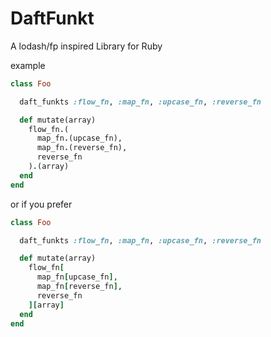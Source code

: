 # DaftFunkt
 A lodash/fp inspired Library for Ruby

example

```ruby 
class Foo

  daft_funkts :flow_fn, :map_fn, :upcase_fn, :reverse_fn

  def mutate(array)
    flow_fn.(
      map_fn.(upcase_fn),
      map_fn.(reverse_fn),
      reverse_fn
    ).(array)
  end
end
```
or if you prefer

```ruby
class Foo

  daft_funkts :flow_fn, :map_fn, :upcase_fn, :reverse_fn

  def mutate(array)
    flow_fn[
      map_fn[upcase_fn],
      map_fn[reverse_fn],
      reverse_fn
    ][array]
  end
end
```
